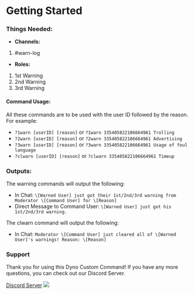 # **Getting Started**


### **Things Needed:**

- **Channels:**
1. #warn-log

- **Roles:**
1. 1st Warning
2. 2nd Warning 
3. 3rd Warning

#### **Command Usage:**
All these commands are to be used with the user ID followed by the reason. For example:
- `?1warn [userID] [reason]` or `?1warn 335405822106664961 Trolling`
- `?2warn [userID] [reason]` or `?2warn 335405822106664961 Advertising`
- `?3warn [userID] [reason]` or `?3warn 335405822106664961 Usage of foul language`
- `?clwarn [userID] [reason]` or `?clwarn 335405822106664961 Timeup`

### **Outputs:**
The warning commands will output the following:
- In Chat: `\[Warned User] just got their 1st/2nd/3rd warning from Moderator \[Command User] for \[Reason]`
- Direct Message to Command User: `\[Warned User] just got his 1st/2nd/3rd warning.`

The clwarn command will output the following:
- In Chat: `Moderator \[Command User] just cleared all of \[Warned User]'s warnings! Reason: \[Reason]`

### **Support**
Thank you for using this Dyno Custom Command! If you have any more questions, you can check out our Discord Server.

[Discord Server](https://discord.gg/D3K3Fqz) [<img src="https://discordapp.com/api/guilds/333058206198661132/widget.png">](https://discord.gg/D3K3Fqz)
